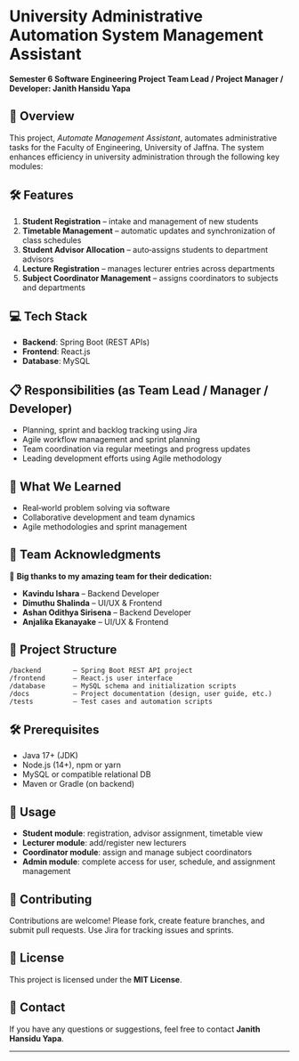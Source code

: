 # University Administrative Automation System Management Assistant

**Semester 6 Software Engineering Project**
**Team Lead / Project Manager / Developer: Janith Hansidu Yapa**

## 🎯 Overview

This project, *Automate Management Assistant*, automates administrative tasks for the Faculty of Engineering, University of Jaffna. The system enhances efficiency in university administration through the following key modules:

## 🛠️ Features

1. **Student Registration** – intake and management of new students
2. **Timetable Management** – automatic updates and synchronization of class schedules
3. **Student Advisor Allocation** – auto‑assigns students to department advisors
4. **Lecture Registration** – manages lecturer entries across departments
5. **Subject Coordinator Management** – assigns coordinators to subjects and departments

## 💻 Tech Stack

* **Backend**: Spring Boot (REST APIs)
* **Frontend**: React.js
* **Database**: MySQL

## 📋 Responsibilities (as Team Lead / Manager / Developer)

* Planning, sprint and backlog tracking using Jira
* Agile workflow management and sprint planning
* Team coordination via regular meetings and progress updates
* Leading development efforts using Agile methodology

## 🚀 What We Learned

* Real‑world problem solving via software
* Collaborative development and team dynamics
* Agile methodologies and sprint management

## 👥 Team Acknowledgments

🙌 **Big thanks to my amazing team for their dedication:**

* **Kavindu Ishara** – Backend Developer
* **Dimuthu Shalinda** – UI/UX & Frontend
* **Ashan Odithya Sirisena** – Backend Developer
* **Anjalika Ekanayake** – UI/UX & Frontend

## 📂 Project Structure

```
/backend        — Spring Boot REST API project  
/frontend       — React.js user interface  
/database       — MySQL schema and initialization scripts  
/docs           — Project documentation (design, user guide, etc.)  
/tests          — Test cases and automation scripts  
```

## 🛠️ Prerequisites

* Java 17+ (JDK)
* Node.js (14+), npm or yarn
* MySQL or compatible relational DB
* Maven or Gradle (on backend) 

## 🧪 Usage

* **Student module**: registration, advisor assignment, timetable view
* **Lecturer module**: add/register new lecturers
* **Coordinator module**: assign and manage subject coordinators
* **Admin module**: complete access for user, schedule, and assignment management

## 📄 Contributing

Contributions are welcome! Please fork, create feature branches, and submit pull requests. Use Jira for tracking issues and sprints.

## 🪪 License

This project is licensed under the **MIT License**.

## 📧 Contact

If you have any questions or suggestions, feel free to contact **Janith Hansidu Yapa**.

---
